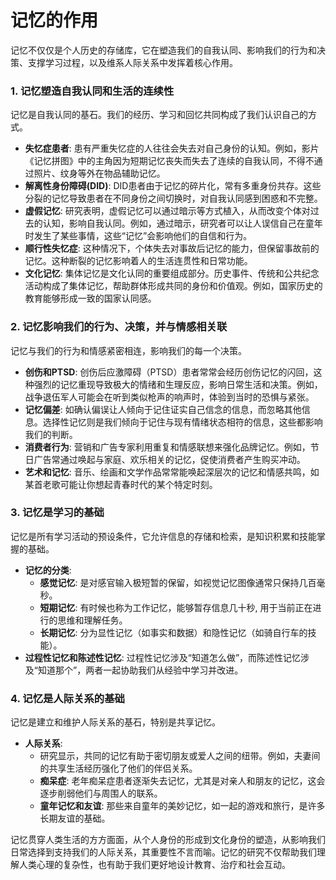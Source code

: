 # 记忆的作用

记忆不仅仅是个人历史的存储库，它在塑造我们的自我认同、影响我们的行为和决策、支撑学习过程，以及维系人际关系中发挥着核心作用。

### 1. 记忆塑造自我认同和生活的连续性

记忆是自我认同的基石。我们的经历、学习和回忆共同构成了我们认识自己的方式。

- **失忆症患者**: 患有严重失忆症的人往往会失去对自己身份的认知。例如，影片《记忆拼图》中的主角因为短期记忆丧失而失去了连续的自我认同，不得不通过照片、纹身等外在物品辅助记忆。
- **解离性身份障碍(DID)**: DID患者由于记忆的碎片化，常有多重身份共存。这些分裂的记忆导致患者在不同身份之间切换时，对自我认同感到困惑和不完整。
- **虚假记忆**: 研究表明，虚假记忆可以通过暗示等方式植入，从而改变个体对过去的认知，影响自我认同。例如，通过暗示，研究者可以让人误信自己在童年时发生了某些事情，这些“记忆”会影响他们的自信和行为。
- **顺行性失忆症**: 这种情况下，个体失去对事故后记忆的能力，但保留事故前的记忆。这种断裂的记忆影响着人的生活连贯性和日常功能。
- **文化记忆**: 集体记忆是文化认同的重要组成部分。历史事件、传统和公共纪念活动构成了集体记忆，帮助群体形成共同的身份和价值观。例如，国家历史的教育能够形成一致的国家认同感。

### 2. 记忆影响我们的行为、决策，并与情感相关联

记忆与我们的行为和情感紧密相连，影响我们的每一个决策。

- **创伤和PTSD**: 创伤后应激障碍（PTSD）患者常常会经历创伤记忆的闪回，这种强烈的记忆重现导致极大的情绪和生理反应，影响日常生活和决策。例如，战争退伍军人可能会在听到类似枪声的响声时，体验到当时的恐惧与紧张。
- **记忆偏差**: 如确认偏误让人倾向于记住证实自己信念的信息，而忽略其他信息。选择性记忆则是我们倾向于记住与现有情绪状态相符的信息，这些都影响我们的判断。
- **消费者行为**: 营销和广告专家利用重复和情感联想来强化品牌记忆。例如，节日广告常通过唤起与家庭、欢乐相关的记忆，促使消费者产生购买冲动。
- **艺术和记忆**: 音乐、绘画和文学作品常常能唤起深层次的记忆和情感共鸣，如某首老歌可能让你想起青春时代的某个特定时刻。

### 3. 记忆是学习的基础

记忆是所有学习活动的预设条件，它允许信息的存储和检索，是知识积累和技能掌握的基础。

- **记忆的分类**:
  - **感觉记忆**: 是对感官输入极短暂的保留，如视觉记忆图像通常只保持几百毫秒。
  - **短期记忆**: 有时候也称为工作记忆，能够暂存信息几十秒, 用于当前正在进行的思维和理解任务。
  - **长期记忆**: 分为显性记忆（如事实和数据）和隐性记忆（如骑自行车的技能）。
- **过程性记忆和陈述性记忆**: 过程性记忆涉及“知道怎么做”，而陈述性记忆涉及“知道那个”，两者一起协助我们从经验中学习并改进。

### 4. 记忆是人际关系的基础

记忆是建立和维护人际关系的基石，特别是共享记忆。

- **人际关系**:
  - 研究显示，共同的记忆有助于密切朋友或爱人之间的纽带。例如，夫妻间的共享生活经历强化了他们的伴侣关系。
  - **痴呆症**: 老年痴呆症患者逐渐失去记忆，尤其是对亲人和朋友的记忆，这会逐步削弱他们与周围人的联系。
  - **童年记忆和友谊**: 那些来自童年的美妙记忆，如一起的游戏和旅行，是许多长期友谊的基础。

记忆贯穿人类生活的方方面面，从个人身份的形成到文化身份的塑造，从影响我们日常选择到支持我们的人际关系，其重要性不言而喻。记忆的研究不仅帮助我们理解人类心理的复杂性，也有助于我们更好地设计教育、治疗和社会互动。
